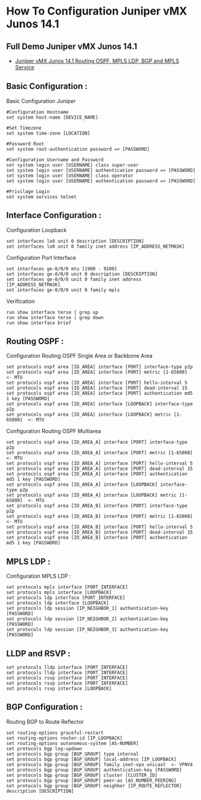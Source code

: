 # How To Configuration Juniper vMX Junos 14.1

Full Demo Juniper vMX Junos 14.1
---------------
- [Juniper vMX Junos 14.1 Routing OSPF, MPLS LDP, BGP and MPLS Service](https://youtube.com/playlist?list=PLy064HwEq9IyTJ9UQzxQ3GHHSa_S7d9DG&si=nKrMis55pcmpjilX)

Basic Configuration :
---------------
Basic Configuration Juniper
```
#Configuration Hostname
set system host-name [DEVICE_NAME]

#Set Timezone
set system time-zone [LOCATION]

#Password Root
set system root-authentication password => [PASSWORD]

#Configuration Username and Password
set system login user [USERNAME] class super-user
set system login user [USERNAME] authentication password => [PASSWORD]
set system login user [USERNAME] class operator
set system login user [USERNAME] authentication password => [PASSWORD]

#Privilage Login
set system services telnet
```

Interface Configuration :
---------------
Configuration Loopback
```
set interfaces lo0 unit 0 description [DESCRIPTION]
set interfaces lo0 unit 0 family inet address [IP_ADDRESS_NETMASK]
```
Configuration Port Interface
```
set interfaces ge-0/0/0 mtu [1900 - 9200]
set interfaces ge-0/0/0 unit 0 description [DESCRIPTION]
set interfaces ge-0/0/0 unit 0 family inet address [IP_ADDRESS_NETMASK]
set interfaces ge-0/0/0 unit 0 family mpls
```
Verification
```
run show interface terse | grep up
run show interface terse | grep down
run show interface brief
```

Routing OSPF :
---------------
Configuration Routing OSPF Single Area or Backbone Area
```
set protocols ospf area [ID_AREA] interface [PORT] interface-type p2p
set protocols ospf area [ID_AREA] interface [PORT] metric [1-65000]  <- MTU
set protocols ospf area [ID_AREA] interface [PORT] hello-interval 5
set protocols ospf area [ID_AREA] interface [PORT] dead-interval 15
set protocols ospf area [ID_AREA] interface [PORT] authentication md5 1 key [PASSWORD]
set protocols ospf area [ID_AREA] interface [LOOPBACK] interface-type p2p
set protocols ospf area [ID_AREA] interface [LOOPBACK] metric [1-65000]  <- MTU
```
Configuration Routing OSPF Multiarea
```
set protocols ospf area [ID_AREA_A] interface [PORT] interface-type p2p
set protocols ospf area [ID_AREA_A] interface [PORT] metric [1-65000]  <- MTU
set protocols ospf area [ID_AREA_A] interface [PORT] hello-interval 5
set protocols ospf area [ID_AREA_A] interface [PORT] dead-interval 15
set protocols ospf area [ID_AREA_A] interface [PORT] authentication md5 1 key [PASSWORD]
set protocols ospf area [ID_AREA_A] interface [LOOPBACK] interface-type p2p
set protocols ospf area [ID_AREA_A] interface [LOOPBACK] metric [1-65000]  <- MTU
set protocols ospf area [ID_AREA_B] interface [PORT] interface-type p2p
set protocols ospf area [ID_AREA_B] interface [PORT] metric [1-65000]  <- MTU
set protocols ospf area [ID_AREA_B] interface [PORT] hello-interval 5
set protocols ospf area [ID_AREA_B] interface [PORT] dead-interval 15
set protocols ospf area [ID_AREA_B] interface [PORT] authentication md5 1 key [PASSWORD]
```

MPLS LDP :
---------------
Configuration MPLS LDP :
```
set protocols mpls interface [PORT_INTERFACE]
set protocols mpls interface [LOOPBACK]
set protocols ldp interface [PORT_INTERFACE]
set protocols ldp interface [LOOPBACK]
set protocols ldp session [IP_NEIGHBOR_1] authentication-key [PASSWORD]
set protocols ldp session [IP_NEIGHBOR_2] authentication-key [PASSWORD]
set protocols ldp session [IP_NEIGHBOR_3] authentication-key [PASSWORD]
```

LLDP and RSVP :
---------------
```
set protocols lldp interface [PORT_INTERFACE]
set protocols lldp interface [PORT_INTERFACE]
set protocols rsvp interface [PORT_INTERFACE]
set protocols rsvp interface [PORT_INTERFACE]
set protocols rsvp interface [LOOPBACK]
```

BGP Configuration :
---------------
Routing BGP to Route Reflector
```
set routing-options graceful-restart
set routing-options router-id [IP_LOOPBACK]
set routing-options autonomous-system [AS-NUMBER]
set protocols bgp log-updown
set protocols bgp group [BGP_GROUP] type internal
set protocols bgp group [BGP_GROUP] local-address [IP_LOOPBACK]
set protocols bgp group [BGP_GROUP] family inet-vpn unicast  <- VPNV4
set protocols bgp group [BGP_GROUP] authentication-key [PASSWORD]
set protocols bgp group [BGP_GROUP] cluster [CLUSTER_ID]
set protocols bgp group [BGP_GROUP] peer-as [AS_NUMBER_PEERING]
set protocols bgp group [BGP_GROUP] neighbor [IP_ROUTE_REFLECTOR] description [DESCRIPTION]
```










